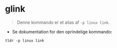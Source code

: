 # glink

> Denne kommando er et alias af `-p linux link`.

- Se dokumentation for den oprindelige kommando:

`tldr -p linux link`
